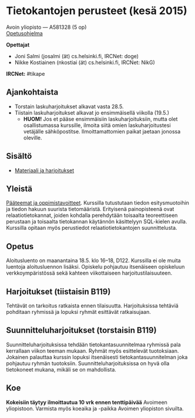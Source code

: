 # Tietokantojen perusteet (kesä 2015)

Avoin yliopisto — A581328 (5 op)  
[Opetusohjelma](http://www.avoinyliopisto.fi/fi-FI/Opetustarjonta/StudyUnit.aspx?StyleSuffix=UrlQuery&StudyUnitId=ba7cd799-751b-4408-8df6-09d47d23e155#SUd0fa83b1-d784-4b92-ba52-74c4611fff07)

**Opettajat**

- Joni Salmi (josalmi (ät) cs.helsinki.fi, IRCNet: doge)
- Nikke Kostiainen (nkostiai (ät) cs.helsinki.fi, IRCNet: NikG)

**IRCNet:** #tikape

## Ajankohtaista

- Torstain laskuharjoitukset alkavat vasta 28.5.
- Tiistain laskuharjoitukset alkavat jo ensimmäisellä viikolla (19.5.)
  - **HUOM!** Jos et pääse ensimmäisiin laskuharjoituksiin, mutta olet osallistumassa kurssille, ilmoita siitä omien laskuharjoitustesi vetäjälle sähköpostitse. Ilmoittamattomien paikat jaetaan jonossa oleville. 

## Sisältö

- [Materiaali ja harjoitukset](materiaali-ja-harjoitukset.md)

## Yleistä

[Pääteemat ja oppimistavoitteet](http://www.cs.helsinki.fi/courses/581328/matriisi/). Kurssilla tutustutaan tiedon esitysmuotoihin ja tiedon hakuun suurista tietomääristä. Erityisenä painopisteenä ovat relaatiotietokannat, joiden kohdalla perehdytään toisaalta teoreettiseen perustaan ja toisaalta tietokannan käytännön käsittelyyn SQL-kielen avulla. Kurssilla opitaan myös perustiedot relaatiotietokantojen suunnittelusta.

## Opetus

Aloitusluento on maanantaina 18.5. klo 16–18, D122. Kurssilla ei ole muita luentoja aloitusluennon lisäksi. Opiskelu pohjautuu itsenäiseen opiskeluun verkkoympäristössä sekä kahteen viikottaiseen harjoitustilaisuuteen.

## Harjoitukset (tiistaisin B119)

Tehtävät on tarkoitus ratkaista ennen tilaisuutta. Harjoituksissa tehtäviä pohditaan ryhmissä ja lopuksi ryhmät esittävät ratkaisujaan.

## Suunnitteluharjoitukset (torstaisin B119)

Suunnitteluharjoituksissa tehdään tietokantasuunnitelmaa ryhmissä pala kerrallaan viikon teeman mukaan. Ryhmät myös esittelevät tuotoksiaan. Jokainen palauttaa kurssin lopuksi itsenäisesti tietokantasuunnitelman joka pohjautuu ryhmän tuotoksiin. Suunnitteluharjoituksissa on hyvä olla tietokoneet mukana, mikäli se on mahdollista.

## Koe

**Kokeisiin täytyy ilmoittautua 10 vrk ennen tenttipäivää** Avoimeen yliopistoon. Varmista myös koeaika ja -paikka Avoimen yliopiston sivuilta.
